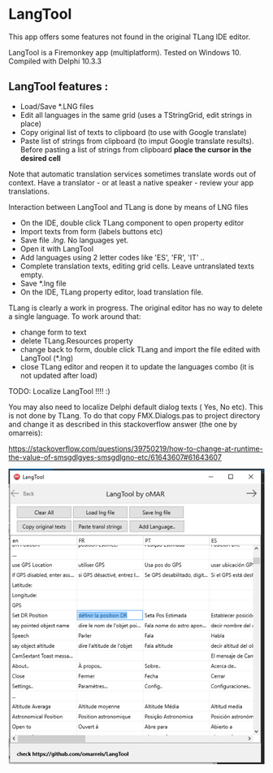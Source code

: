 # LangTool
This app offers some features not found in the original TLang IDE editor.

LangTool is a Firemonkey app (multiplatform). Tested on Windows 10.
Compiled with Delphi 10.3.3

## LangTool  features :
* Load/Save *.LNG files 
* Edit all languages in the same grid (uses a TStringGrid, edit strings in place)
* Copy original list of texts to clipboard (to use with Google translate) 
* Paste list of strings from clipboard (to imput Google translate results). 
  Before pasting a list of strings from clipboard **place the cursor in the desired cell**
  
Note that automatic translation services sometimes translate words out of context.
Have a translator - or at least a native speaker - review your app translations.

Interaction between LangTool and TLang is done by means of LNG files
* On the IDE, double click TLang component to open property editor
* Import texts from form (labels buttons etc)
* Save file *.lng*. No languages yet.
* Open it with LangTool
* Add languages using 2 letter codes like 'ES', 'FR', 'IT' .. 
* Complete translation texts, editing grid cells. Leave untranslated texts empty. 
* Save *.lng file
* On the IDE, TLang property editor, load translation file.

TLang is clearly a work in progress. The original editor has no way 
to delete a single language. To work around that:
* change form to text 
* delete TLang.Resources property 
* change back to form, double click TLang and import the file edited with LangTool (*.lng)
* close TLang editor and reopen it to update the languages combo (it is not updated after load)

TODO: Localize LangTool !!!!   :)

You may also need to localize Delphi default dialog texts ( Yes, No etc). This is not done by TLang.
To do that copy FMX.Dialogs.pas to project directory and change it 
as described in this stackoverflow answer (the one by omarreis):

https://stackoverflow.com/questions/39750219/how-to-change-at-runtime-the-value-of-smsgdlgyes-smsgdlgno-etc/61643607#61643607

![LangTool screen screenshot](LangToolShot.png)
